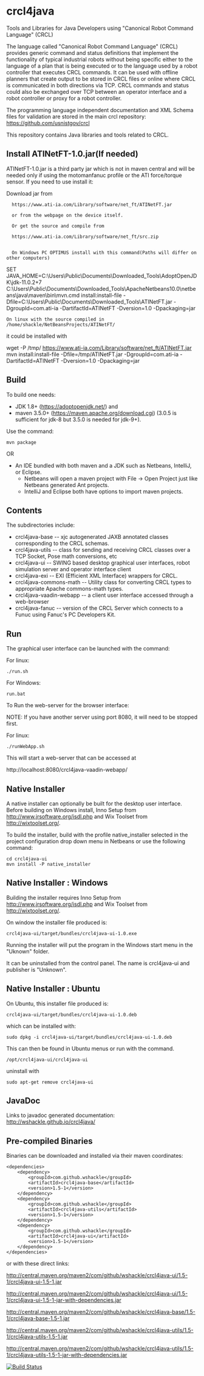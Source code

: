 # crcl4java
Tools and Libraries for Java Developers using "Canonical Robot Command Language" (CRCL)

The language called "Canonical Robot Command Language" (CRCL) provides generic command and status definitions that implement the functionality of typical industrial robots without being specific either to the language of a plan that is being executed or to the language used by a robot controller that executes CRCL commands. It can be used with offline planners that create output to be stored in CRCL files or online where CRCL is communicated in both directions via TCP. CRCL commands and status could also be exchanged over TCP between an operator interface and a robot controller or proxy for a robot controller.

The programming language independent documentation and XML Schema files for 
validation are stored in the main crcl repository:  https://github.com/usnistgov/crcl

This repository contains Java libraries and tools related to CRCL.

Install ATINetFT-1.0.jar(If needed)
-----

ATINetFT-1.0.jar is a third party jar which is not in maven central and will be needed only if using the motomanfanuc profile or the ATI force/torque sensor. If you need to use install it:

Download jar from 
      
      https://www.ati-ia.com/Library/software/net_ft/ATINetFT.jar
      
      or from the webpage on the device itself.

      Or get the source and compile from

      https://www.ati-ia.com/Library/software/net_ft/src.zip
      
      
      On Windows PC OPTIMUS install with this command(Paths will differ on other computers)

SET  JAVA_HOME=C:\Users\Public\Documents\Downloaded_Tools\AdoptOpenJDK\jdk-11.0.2+7
C:\Users\Public\Documents\Downloaded_Tools\ApacheNetbeans10.0\netbeans\java\maven\bin\mvn.cmd install:install-file -Dfile=C:\Users\Public\Documents\Downloaded_Tools\ATINetFT.jar -DgroupId=com.ati-ia -DartifactId=ATINetFT -Dversion=1.0 -Dpackaging=jar
          
    On linux with the source compiled in /home/shackle/NetBeansProjects/ATINetFT/ 
it could be installed with

wget -P /tmp/ https://www.ati-ia.com/Library/software/net_ft/ATINetFT.jar
mvn install:install-file -Dfile=/tmp/ATINetFT.jar -DgroupId=com.ati-ia -DartifactId=ATINetFT -Dversion=1.0 -Dpackaging=jar


Build
-----


To build one needs:
  * JDK 1.8+ (https://adoptopenjdk.net/)  and
  * maven 3.5.0+ (https://maven.apache.org/download.cgi)  (3.0.5 is sufficient for jdk-8 but 3.5.0 is needed for jdk-9+).
  
Use the command:

    mvn package
    
OR 

  * An IDE bundled with both maven and a JDK such as Netbeans, IntelliJ, or Eclipse.
      * Netbeans will open a maven project with File -> Open Project just like Netbeans generated Ant projects.
      * IntelliJ and Eclipse both have options to import maven projects.


Contents
--------

The subdirectories include:

   * crcl4java-base  -- xjc autogenerated JAXB annotated classes corresponding to the CRCL schemas.
   * crcl4java-utils -- class for sending and receiving CRCL classes over a TCP Socket, Pose math conversions, etc
   * crcl4java-ui --  SWING based desktop graphical user interfaces, robot simulation server and operator interface client
   * crcl4java-exi --  EXI (Efficient XML Interface) wrappers for CRCL.
   * crcl4java-commons-math --  Utility class for converting CRCL types to appropriate Apache commons-math types.
   * crcl4java-vaadin-webapp --  a client user interface accessed through a web-browser
   * crcl4java-fanuc  -- version of the CRCL Server which connects to a Funuc using Fanuc's PC Developers Kit.

 
Run
---

The graphical user interface can be launched with the command:

For linux:

    ./run.sh

For Windows:

    run.bat


To Run the web-server for the browser interface:

NOTE: If you have another server using port 8080, it will need to be stopped first.


For linux:

    ./runWebApp.sh


This will start a web-server that can be accessed at 

http://localhost:8080/crcl4java-vaadin-webapp/

Native Installer
----------------

A native installer can optionally be built for the desktop user interface. Before building on Windows install, Inno Setup from http://www.jrsoftware.org/isdl.php and Wix Toolset from http://wixtoolset.org/.

To build the installer, build with the profile native_installer selected in the project configuration drop down menu in Netbeans or use the following command:

    cd crcl4java-ui
    mvn install -P native_installer

Native Installer : Windows
-------------------------

Building the installer requires Inno Setup from http://www.jrsoftware.org/isdl.php and Wix Toolset from http://wixtoolset.org/.

On window the installer file produced is:

    crcl4java-ui/target/bundles/crcl4java-ui-1.0.exe

Running the installer will put the program in the Windows start menu in the "Uknown" folder.

It can be uninstalled from the control panel. The name is crcl4java-ui and publisher is "Unknown".


Native Installer : Ubuntu
-------------------------

On Ubuntu, this installer file produced is:

    crcl4java-ui/target/bundles/crcl4java-ui-1.0.deb

which can be installed with:

    sudo dpkg -i crcl4java-ui/target/bundles/crcl4java-ui-1.0.deb

This can then be found in Ubuntu menus or run with the command.

    /opt/crcl4java-ui/crcl4java-ui

uninstall with

    sudo apt-get remove crcl4java-ui

JavaDoc
-------------------------

Links to javadoc generated documentation: http://wshackle.github.io/crcl4java/

Pre-compiled Binaries
-------------------------

Binaries can be downloaded and installed via their maven coordinates:

    <dependencies>
        <dependency>
            <groupId>com.github.wshackle</groupId>
            <artifactId>crcl4java-base</artifactId>
            <version>1.5-1</version>
        </dependency>
        <dependency>
            <groupId>com.github.wshackle</groupId>
            <artifactId>crcl4java-utils</artifactId>
            <version>1.5-1</version>
        </dependency>
        <dependency>
            <groupId>com.github.wshackle</groupId>
            <artifactId>crcl4java-ui</artifactId>
            <version>1.5-1</version>
        </dependency>
    </dependencies>

or with these direct links:  

http://central.maven.org/maven2/com/github/wshackle/crcl4java-ui/1.5-1/crcl4java-ui-1.5-1.jar

http://central.maven.org/maven2/com/github/wshackle/crcl4java-ui/1.5-1/crcl4java-ui-1.5-1-jar-with-dependencies.jar

http://central.maven.org/maven2/com/github/wshackle/crcl4java-base/1.5-1/crcl4java-base-1.5-1.jar

http://central.maven.org/maven2/com/github/wshackle/crcl4java-utils/1.5-1/crcl4java-utils-1.5-1.jar

http://central.maven.org/maven2/com/github/wshackle/crcl4java-utils/1.5-1/crcl4java-utils-1.5-1-jar-with-dependencies.jar

 
[![Build Status](https://travis-ci.org/usnistgov/crcl.svg?branch=master)](https://travis-ci.org/usnistgov/crcl)